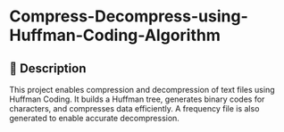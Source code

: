 # Compress-Decompress-using-Huffman-Coding-Algorithm

## 📌 Description

This project enables compression and decompression of text files using Huffman Coding. It builds a Huffman tree, generates binary codes for characters, and compresses data efficiently. A frequency file is also generated to enable accurate decompression.
